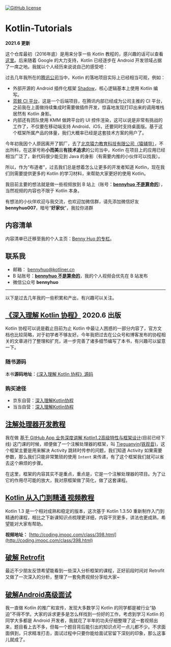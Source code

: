 [![GitHub license](https://img.shields.io/badge/license-CC%20BY--NC--ND%204.0-blue.svg)](https://creativecommons.org/licenses/by-nc-nd/4.0/)

# Kotlin-Tutorials

**2021.6 更新**

这个仓库最初（2016年底）是用来分享一些 Kotlin 教程的，感兴趣的话可以查看[这里](legacy/README.md)。后来随着 Google 的大力支持，Kotlin 已经逐步在 Android 开发领域占据了一席之地。我就以个人经历来说说自己的感受吧：

过去几年我所在的[腾讯公司](https://www.tencent.com)当中，Kotlin 的落地项目实际上已经相当可观，例如：
* 外部开源的 Android 插件化框架 [Shadow](https://github.com/Tencent/Shadow)，核心逻辑基本上使用 Kotlin 编写。
* [蓝鲸 CI 平台](https://github.com/Tencent/bk-ci)，这是一个后端项目，在腾讯内部已经成为公司主推的 CI 平台，之前我在上面做持续集成时需要做插件开发，惊喜地发现打印出来的调用堆栈居然有 Kotlin 身影。
* 内部还有团队使用 KMM 做跨平台的 UI 控件渲染，这可以说是非常有挑战的工作了，不仅要在移动端支持 Android、iOS，还要同时支持桌面版。基于这个框架所属产品的体量，我们大概率已经是这套技术方案的用户了。

今年初我因个人原因离开了鹅厂，去了[北京猿力教育科技有限公司（猿辅导）](https://www.yuanfudao.com/)，不出所料，在这家号称**小而美**且**有技术追求**的公司当中，Kotlin 在项目上的应用已经相当广泛了，新代码很少能见到 Java 的身影（有需要内推的小伙伴可以找我）。
 
所以，作为“布道者”，过去我们总是想着怎么让更多的开发者知道 Kotlin，现在我们则需要提供更多的 Kotlin 的学习材料，来帮助大家更好的使用 Kotlin。

我目前主要的想法就是做一些视频放到 B 站上（账号：[**bennyhuo 不是算命的**](https://space.bilibili.com/28615855)），当然视频的内容也不限于 Kotlin 本身。

有想法的小伙伴欢迎与我交流，也欢迎加微信群，请先添加微信好友 **bennyhuo007**，暗号“**好家伙**”，我拉你进群

## 内容清单

内容清单已迁移至我的个人主页：[Benny Huo 的专栏](https://www.bennyhuo.com/book/)。

## 联系我

* 邮箱： [bennyhuo@kotliner.cn](mailto:bennyhuo@kotliner.cn) 
* B 站账号：[**bennyhuo 不是算命的**](https://space.bilibili.com/28615855)，我的个人视频会优先在 B 站发布
* 微信公众号 **bennyhuo**
---

以下是过去几年我的一些积累和产出，有兴趣可以关注。

## [《深入理解 Kotlin 协程》](https://www.bennyhuo.com/project/kotlin-coroutines.html) 2020.6 出版

Kotlin 协程可以说是截止目前为止 Kotlin 中最让人困惑的一部分内容了，官方文档也比较简略，对于初学者不够友好。今年我把过去在公众号和博客发布的协程相关的文章进行了整理和扩充，进一步完善了诸多细节编写了本书，有兴趣可以留意一下。

### 随书源码

本书**源码地址**：[《深入理解 Kotlin 协程》源码](https://github.com/enbandari/DiveIntoKotlinCoroutines-Sources)

### 购买途径

* 京东自营：[深入理解Kotlin协程](https://item.jd.com/12898592.html)
* 当当自营：[深入理解Kotlin协程](http://product.dangdang.com/28973005.html)

## [注解处理器开发教程](https://github.com/enbandari/Apt-Tutorials)

我在做 [基于 GitHub App 业务深度讲解 Kotlin1.2高级特性与框架设计](https://coding.imooc.com/class/232.html)(目前已经下线) 这门课的时候，顺便做了一个注解处理器的框架，叫 [Tieguanyin(铁观音)](https://github.com/enbandari/TieGuanYin)，这个框架主要是用来解决 Activity 跳转时传参的问题，我们知道 Activity 如果需要参数，那么我们只能非常繁琐的使用 `Intent` 来传递，有了这个框架我们就可以省去这个麻烦的步骤。

在这里，框架的内容其实不是重点，重点是，它是一个注解处理器的项目。为了让它的作用尽可能的放大，我对原框架做了简化，做了这套课程。

## [Kotlin 从入门到精通 视频教程](http://coding.imooc.com/class/398.html)

Kotlin 1.3 是一个相对成熟和稳定的版本，这次基于  Kotlin 1.3.50 重新制作入门到精通的课程，相比之下新课知识点梳理更详细，内容干货更多，讲法也更成熟，希望能对大家有帮助。

**视频地址：** [http://coding.imooc.com/class/398.html](http://coding.imooc.com/class/398.html)


## [破解 Retrofit](https://www.imooc.com/learn/1128?mc_marking=5487b137ad904bd13590a053ede6da2f&mc_channel=syb19) 

最近不少朋友反馈希望能看到一些深入分析框架的课程，正好前段时间对 Retrofit 又做了一次深入的分析，整理了一套免费视频分享给大家~ 

## [破解Android高级面试](https://s.imooc.com/SBS30PR)

我一直做 Kotlin 的推广和宣传，发现大多数学习 Kotlin 的同学都是被行业“胁迫”不得不学。大家的诉求更多是怎么样找到一份好的工作，考虑到学习 Kotlin 的同学大多都是 Android 开发者，我就花了半年的功夫仔细整理了这一套视频出来，题目看上去不多，但每一个题目背后能引出的知识点可一点儿都不少。不求面面俱到，只求精准打击，面试过程中只要你能给面试官留下深刻的印象，那么这事儿就成了。

